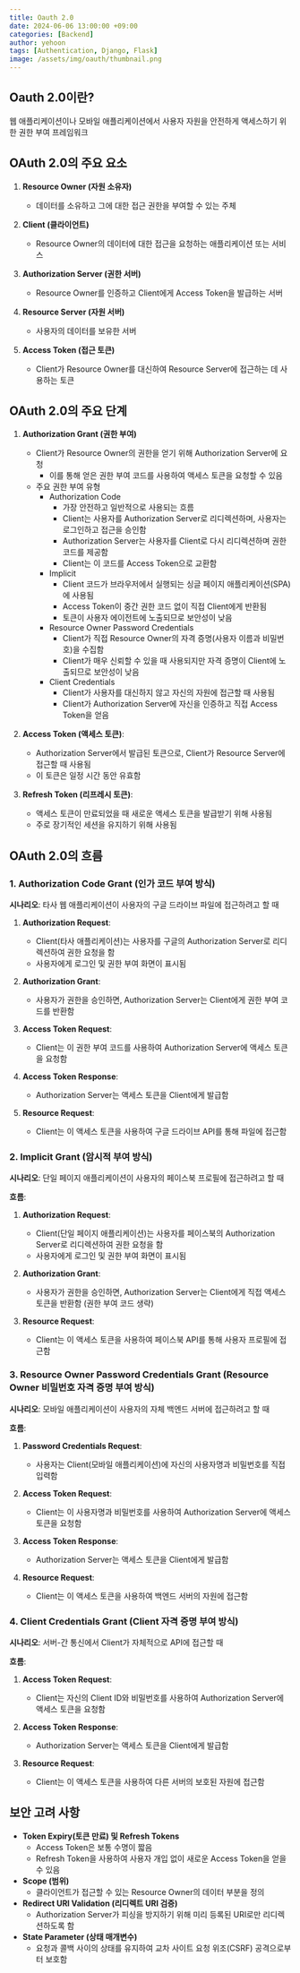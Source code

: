 ```yaml
---
title: Oauth 2.0
date: 2024-06-06 13:00:00 +09:00
categories: [Backend]
author: yehoon
tags: [Authentication, Django, Flask]
image: /assets/img/oauth/thumbnail.png
---
```


## Oauth 2.0이란?
웹 애플리케이션이나 모바일 애플리케이션에서 사용자 자원을 안전하게 액세스하기 위한 권한 부여 프레임워크

## OAuth 2.0의 주요 요소

1. **Resource Owner (자원 소유자)**
   - 데이터를 소유하고 그에 대한 접근 권한을 부여할 수 있는 주체

2. **Client (클라이언트)**
   - Resource Owner의 데이터에 대한 접근을 요청하는 애플리케이션 또는 서비스

3. **Authorization Server (권한 서버)**
   - Resource Owner를 인증하고 Client에게 Access Token을 발급하는 서버

4. **Resource Server (자원 서버)**
   - 사용자의 데이터를 보유한 서버

5. **Access Token (접근 토큰)**
   - Client가 Resource Owner를 대신하여 Resource Server에 접근하는 데 사용하는 토큰

## OAuth 2.0의 주요 단계

1. **Authorization Grant (권한 부여)**
   - Client가 Resource Owner의 권한을 얻기 위해 Authorization Server에 요청
     - 이를 통해 얻은 권한 부여 코드를 사용하여 액세스 토큰을 요청할 수 있음
   - 주요 권한 부여 유형
     - Authorization Code
       - 가장 안전하고 일반적으로 사용되는 흐름
       - Client는 사용자를 Authorization Server로 리디렉션하며, 사용자는 로그인하고 접근을 승인함
       - Authorization Server는 사용자를 Client로 다시 리디렉션하며 권한 코드를 제공함
       - Client는 이 코드를 Access Token으로 교환함
     - Implicit
       - Client 코드가 브라우저에서 실행되는 싱글 페이지 애플리케이션(SPA)에 사용됨
       - Access Token이 중간 권한 코드 없이 직접 Client에게 반환됨
       - 토큰이 사용자 에이전트에 노출되므로 보안성이 낮음
     - Resource Owner Password Credentials
       - Client가 직접 Resource Owner의 자격 증명(사용자 이름과 비밀번호)을 수집함
       - Client가 매우 신뢰할 수 있을 때 사용되지만 자격 증명이 Client에 노출되므로 보안성이 낮음
     - Client Credentials
       - Client가 사용자를 대신하지 않고 자신의 자원에 접근할 때 사용됨
       - Client가 Authorization Server에 자신을 인증하고 직접 Access Token을 얻음

2. **Access Token (액세스 토큰)**:
   - Authorization Server에서 발급된 토큰으로, Client가 Resource Server에 접근할 때 사용됨
   - 이 토큰은 일정 시간 동안 유효함

3. **Refresh Token (리프레시 토큰)**:
   - 액세스 토큰이 만료되었을 때 새로운 액세스 토큰을 발급받기 위해 사용됨
   - 주로 장기적인 세션을 유지하기 위해 사용됨

## OAuth 2.0의 흐름
### 1. Authorization Code Grant (인가 코드 부여 방식)

**시나리오**: 타사 웹 애플리케이션이 사용자의 구글 드라이브 파일에 접근하려고 할 때

1. **Authorization Request**:
   - Client(타사 애플리케이션)는 사용자를 구글의 Authorization Server로 리디렉션하여 권한 요청을 함
   - 사용자에게 로그인 및 권한 부여 화면이 표시됨

2. **Authorization Grant**:
   - 사용자가 권한을 승인하면, Authorization Server는 Client에게 권한 부여 코드를 반환함

3. **Access Token Request**:
   - Client는 이 권한 부여 코드를 사용하여 Authorization Server에 액세스 토큰을 요청함

4. **Access Token Response**:
   - Authorization Server는 액세스 토큰을 Client에게 발급함

5. **Resource Request**:
   - Client는 이 액세스 토큰을 사용하여 구글 드라이브 API를 통해 파일에 접근함

### 2. Implicit Grant (암시적 부여 방식)

**시나리오**: 단일 페이지 애플리케이션이 사용자의 페이스북 프로필에 접근하려고 할 때

**흐름**:
1. **Authorization Request**:
   - Client(단일 페이지 애플리케이션)는 사용자를 페이스북의 Authorization Server로 리디렉션하여 권한 요청을 함
   - 사용자에게 로그인 및 권한 부여 화면이 표시됨

2. **Authorization Grant**:
   - 사용자가 권한을 승인하면, Authorization Server는 Client에게 직접 액세스 토큰을 반환함 (권한 부여 코드 생략)

3. **Resource Request**:
   - Client는 이 액세스 토큰을 사용하여 페이스북 API를 통해 사용자 프로필에 접근함

### 3. Resource Owner Password Credentials Grant (Resource Owner 비밀번호 자격 증명 부여 방식)

**시나리오**: 모바일 애플리케이션이 사용자의 자체 백엔드 서버에 접근하려고 할 때

**흐름**:
1. **Password Credentials Request**:
   - 사용자는 Client(모바일 애플리케이션)에 자신의 사용자명과 비밀번호를 직접 입력함

2. **Access Token Request**:
   - Client는 이 사용자명과 비밀번호를 사용하여 Authorization Server에 액세스 토큰을 요청함

3. **Access Token Response**:
   - Authorization Server는 액세스 토큰을 Client에게 발급함

4. **Resource Request**:
   - Client는 이 액세스 토큰을 사용하여 백엔드 서버의 자원에 접근함

### 4. Client Credentials Grant (Client 자격 증명 부여 방식)

**시나리오**: 서버-간 통신에서 Client가 자체적으로 API에 접근할 때

**흐름**:
1. **Access Token Request**:
   - Client는 자신의 Client ID와 비밀번호를 사용하여 Authorization Server에 액세스 토큰을 요청함

2. **Access Token Response**:
   - Authorization Server는 액세스 토큰을 Client에게 발급함

3. **Resource Request**:
   - Client는 이 액세스 토큰을 사용하여 다른 서버의 보호된 자원에 접근함

## 보안 고려 사항

- **Token Expiry(토큰 만료) 및 Refresh Tokens**
  - Access Token은 보통 수명이 짧음
  - Refresh Token을 사용하여 사용자 개입 없이 새로운 Access Token을 얻을 수 있음
- **Scope (범위)**
  -  클라이언트가 접근할 수 있는 Resource Owner의 데이터 부분을 정의
- **Redirect URI Validation (리디렉트 URI 검증)**
  - Authorization Server가 피싱을 방지하기 위해 미리 등록된 URI로만 리디렉션하도록 함
- **State Parameter (상태 매개변수)**
  -  요청과 콜백 사이의 상태를 유지하여 교차 사이트 요청 위조(CSRF) 공격으로부터 보호함


